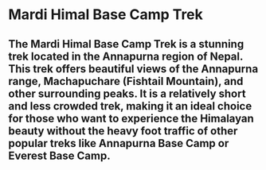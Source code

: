 # Mardi Himal Base Camp Trek
## The Mardi Himal Base Camp Trek is a stunning trek located in the Annapurna region of Nepal. This trek offers beautiful views of the Annapurna range, Machapuchare (Fishtail Mountain), and other surrounding peaks. It is a relatively short and less crowded trek, making it an ideal choice for those who want to experience the Himalayan beauty without the heavy foot traffic of other popular treks like Annapurna Base Camp or Everest Base Camp.

